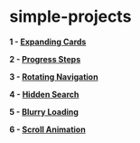 # simple-projects

**1 - [Expanding Cards](https://sviut.github.io/simple-projects/01-Expanding%20Cards/index.html)**

**2 - [Progress Steps](https://sviut.github.io/simple-projects/02-Progress%20Steps/index.html)**

**3 - [Rotating Navigation](https://sviut.github.io/simple-projects/03-Rotating%20Navigation/index.html)**

**4 - [Hidden Search](https://sviut.github.io/simple-projects/04-Hidden%20Search/index.html)**

**5 - [Blurry Loading](https://sviut.github.io/simple-projects/05-Blurry%20Loading/index.html)**

**6 - [Scroll Animation](https://sviut.github.io/simple-projects/06-Scroll%20Animation/index.html)**
